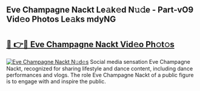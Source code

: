 ## Eve Champagne Nackt Le𝚊k𝚎d N𝚞𝚍e - Part-vO9 Vid𝚎o Photos Le𝚊ks mdyNG

# <h2><a href="http://fb6w6l.evod.top/?m=Eve+Champagne+Nackt">🔗 👉🔴 Eve Champagne Nackt Vid𝚎o Ph𝚘t𝚘s</a></h2>

[![Eve Champagne Nackt N𝚞d𝚎s](https://i.imgur.com/8V9OHl7.gif)](http://fb6w6l.evod.top/?m=Eve+Champagne+Nackt)
Social media sensation Eve Champagne Nackt, recognized for sharing lifestyle and dance content, including dance performances and vlogs. The role Eve Champagne Nackt of a public figure is to engage with and inspire the public. 
